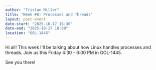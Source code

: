 ```yaml
---
author: "Tristan Miller"
title: "Week #8: Processes and Threads"
layout: post-event
date-start: "2025-10-17 16:30"
date-end: "2025-10-17 18:00"
location: "GOL-1445"
---
```


Hi all! This week I'll be talking about how Linux handles processes and threads. Join us
this Friday 4:30 - 6:00 PM in GOL-1445.

See you there!
